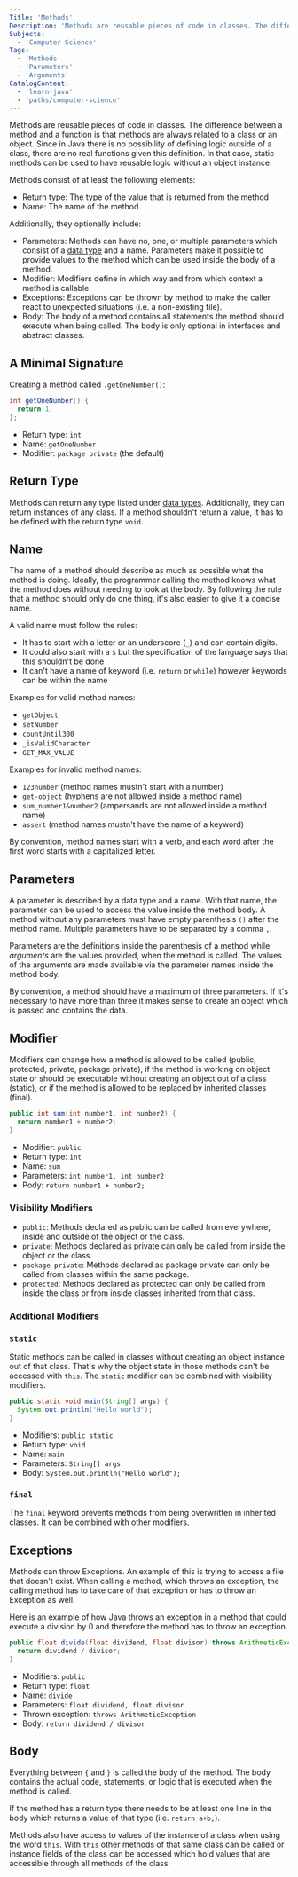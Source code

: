 ```yaml
---
Title: 'Methods'
Description: 'Methods are reusable pieces of code in classes. The difference between a method and a function is that methods are always related to a class or an object.'
Subjects:
  - 'Computer Science'
Tags:
  - 'Methods'
  - 'Parameters'
  - 'Arguments'
CatalogContent:
  - 'learn-java'
  - 'paths/computer-science'
---
```


Methods are reusable pieces of code in classes. The difference between a method and a function is that methods are always related to a class or an object. Since in Java there is no possibility of defining logic outside of a class, there are no real functions given this definition. In that case, static methods can be used to have reusable logic without an object instance.

Methods consist of at least the following elements:

- Return type: The type of the value that is returned from the method
- Name: The name of the method

Additionally, they optionally include:

- Parameters: Methods can have no, one, or multiple parameters which consist of a [data type](https://www.codecademy.com/resources/docs/java/data-types/) and a name. Parameters make it possible to provide values to the method which can be used inside the body of a method.
- Modifier: Modifiers define in which way and from which context a method is callable.
- Exceptions: Exceptions can be thrown by method to make the caller react to unexpected situations (i.e. a non-existing file).
- Body: The body of a method contains all statements the method should execute when being called. The body is only optional in interfaces and abstract classes.

## A Minimal Signature

Creating a method called `.getOneNumber()`:

```java
int getOneNumber() {
  return 1;
};
```

- Return type: `int`
- Name: `getOneNumber`
- Modifier: `package private` (the default)

## Return Type

Methods can return any type listed under [data types](https://www.codecademy.com/resources/docs/java/data-types/). Additionally, they can return instances of any class. If a method shouldn't return a value, it has to be defined with the return type `void`.

## Name

The name of a method should describe as much as possible what the method is doing. Ideally, the programmer calling the method knows what the method does without needing to look at the body. By following the rule that a method should only do one thing, it's also easier to give it a concise name.

A valid name must follow the rules:

- It has to start with a letter or an underscore (`_`) and can contain digits.
- It could also start with a `$` but the specification of the language says that this shouldn't be done
- It can't have a name of keyword (i.e. `return` or `while`) however keywords can be within the name

Examples for valid method names:

- `getObject`
- `setNumber`
- `countUntil300`
- `_isValidCharacter`
- `GET_MAX_VALUE`

Examples for invalid method names:

- `123number` (method names mustn't start with a number)
- `get-object` (hyphens are not allowed inside a method name)
- `sum_number1&number2` (ampersands are not allowed inside a method name)
- `assert` (method names mustn't have the name of a keyword)

By convention, method names start with a verb, and each word after the first word starts with a capitalized letter.

## Parameters

A parameter is described by a data type and a name. With that name, the parameter can be used to access the value inside the method body. A method without any parameters must have empty parenthesis `()` after the method name. Multiple parameters have to be separated by a comma `,`.

Parameters are the definitions inside the parenthesis of a method while _arguments_ are the values provided, when the method is called. The values of the arguments are made available via the parameter names inside the method body.

By convention, a method should have a maximum of three parameters. If it's necessary to have more than three it makes sense to create an object which is passed and contains the data.

## Modifier

Modifiers can change how a method is allowed to be called (public, protected, private, package private), if the method is working on object state or should be executable without creating an object out of a class (static), or if the method is allowed to be replaced by inherited classes (final).

```java
public int sum(int number1, int number2) {
  return number1 + number2;
}
```

- Modifier: `public`
- Return type: `int`
- Name: `sum`
- Parameters: `int number1, int number2`
- Pody: `return number1 + number2;`

### Visibility Modifiers

- `public`: Methods declared as public can be called from everywhere, inside and outside of the object or the class.
- `private`: Methods declared as private can only be called from inside the object or the class.
- `package private`: Methods declared as package private can only be called from classes within the same package.
- `protected`: Methods declared as protected can only be called from inside the class or from inside classes inherited from that class.

### Additional Modifiers

### `static`

Static methods can be called in classes without creating an object instance out of that class. That's why the object state in those methods can't be accessed with `this`. The `static` modifier can be combined with visibility modifiers.

```java
public static void main(String[] args) {
  System.out.println("Hello world");
}
```

- Modifiers: `public static`
- Return type: `void`
- Name: `main`
- Parameters: `String[] args`
- Body: `System.out.println("Hello world");`

### `final`

The `final` keyword prevents methods from being overwritten in inherited classes. It can be combined with other modifiers.

## Exceptions

Methods can throw Exceptions. An example of this is trying to access a file that doesn't exist. When calling a method, which throws an exception, the calling method has to take care of that exception or has to throw an Exception as well.

Here is an example of how Java throws an exception in a method that could execute a division by 0 and therefore the method has to throw an exception.

```java
public float divide(float dividend, float divisor) throws ArithmeticException {
  return dividend / divisor;
}
```

- Modifiers: `public`
- Return type: `float`
- Name: `divide`
- Parameters: `float dividend, float divisor`
- Thrown exception: `throws ArithmeticException`
- Body: `return dividend / divisor`

## Body

Everything between `{` and `}` is called the body of the method. The body contains the actual code, statements, or logic that is executed when the method is called.

If the method has a return type there needs to be at least one line in the body which returns a value of that type (i.e. `return a+b;`).

Methods also have access to values of the instance of a class when using the word `this`. With `this` other methods of that same class can be called or instance fields of the class can be accessed which hold values that are accessible through all methods of the class.
